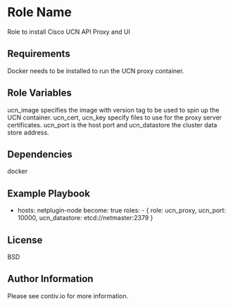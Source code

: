 Role Name
=========

Role to install Cisco UCN API Proxy and UI

Requirements
------------

Docker needs to be installed to run the UCN proxy container.

Role Variables
--------------

ucn_image specifies the image with version tag to be used to spin up the UCN container.
ucn_cert, ucn_key specify files to use for the proxy server certificates.
ucn_port is the host port and ucn_datastore the cluster data store address.

Dependencies
------------

docker

Example Playbook
----------------

- hosts: netplugin-node
  become: true
      roles:
        - { role: ucn_proxy, ucn_port: 10000, ucn_datastore: etcd://netmaster:2379 }

License
-------

BSD

Author Information
------------------

Please see contiv.io for more information.
